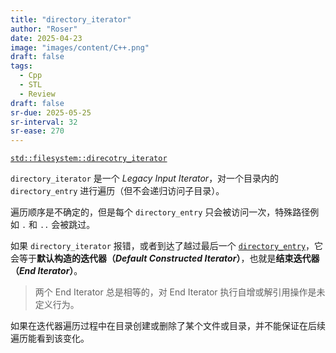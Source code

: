 ```yaml
---
title: "directory_iterator"
author: "Roser"
date: 2025-04-23
image: "images/content/C++.png"
draft: false
tags:
  - Cpp
  - STL
  - Review
draft: false
sr-due: 2025-05-25
sr-interval: 32
sr-ease: 270
---
```

[`std::filesystem::direcotry_iterator`](https://en.cppreference.com/w/cpp/filesystem/directory_iterator)

`directory_iterator` 是一个 *Legacy Input Iterator*，对一个目录内的 `directory_entry` 进行遍历（但不会递归访问子目录）。

遍历顺序是不确定的，但是每个 `directory_entry` 只会被访问一次，特殊路径例如 `.` 和 `..` 会被跳过。

如果 `directory_iterator` 报错，或者到达了越过最后一个 [`directory_entry`](directory_entry.md)，它会等于**默认构造的迭代器（*Default Constructed Iterator*）**，也就是**结束迭代器（*End Iterator*）**。

> 两个 End Iterator 总是相等的，对 End Iterator 执行自增或解引用操作是未定义行为。

如果在迭代器遍历过程中在目录创建或删除了某个文件或目录，并不能保证在后续遍历能看到该变化。